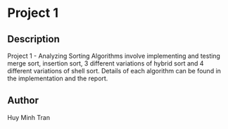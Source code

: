 # Project 1  
## Description  
Project 1 - Analyzing Sorting Algorithms involve implementing and testing merge sort, insertion sort, 3 different variations of hybrid sort and 4 different variations of shell sort. Details of each algorithm can be found in the implementation and the report.  
## Author  
Huy Minh Tran